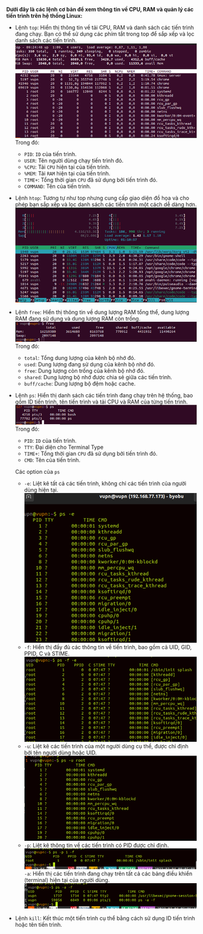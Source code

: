 **Dưới đây là các lệnh cơ bản để xem thông tin về CPU, RAM và quản lý các tiến trình trên hệ thống Linux:**

- Lệnh `top`: Hiển thị thông tin về tải CPU, RAM và danh sách các tiến trình đang chạy. Bạn có thể sử dụng các phím tắt trong top để sắp xếp và lọc danh sách các tiến trình.       
![Alt](https://github.com/sys6101/vupncloud/raw/main/Picture/Linux/top.png)     
Trong đó:   
  - `PID`: `ID` của tiến trình.
  - `USER`: Tên người dùng chạy tiến trình đó.
  - `%CPU`: Tải `CPU` hiện tại của tiến trình.
  - `%MEM`: Tải `RAM` hiện tại của tiến trình.
  - `TIME+`: Tổng thời gian `CPU` đã sử dụng bởi tiến trình đó.
  - `COMMAND`: Tên của tiến trình.
- Lệnh `htop`: Tương tự như top nhưng cung cấp giao diện đồ họa và cho phép bạn sắp xếp và lọc danh sách các tiến trình một cách dễ dàng hơn.       
![Alt](https://github.com/sys6101/vupncloud/raw/main/Picture/Linux/htop.png)

- Lệnh `free`: Hiển thị thông tin về dung lượng RAM tổng thể, dung lượng RAM đang sử dụng và dung lượng RAM còn trống.      
![Alt](https://github.com/sys6101/vupncloud/raw/main/Picture/Linux/free.png)    
Trong đó:       
  - `total`: Tổng dung lượng của kênh bộ nhớ đó.
  - `used`: Dung lượng đang sử dụng của kênh bộ nhớ đó.
  - `free`: Dung lượng còn trống của kênh bộ nhớ đó.
  - `shared`: Dung lượng bộ nhớ được chia sẻ giữa các tiến trình.
  - `buff/cache`: Dung lượng bộ đệm hoặc cache.

- Lệnh `ps`: Hiển thị danh sách các tiến trình đang chạy trên hệ thống, bao gồm ID tiến trình, tên tiến trình và tải CPU và RAM của từng tiến trình.        
![Alt](https://github.com/sys6101/vupncloud/raw/main/Picture/Linux/ps.png)  
Trong đó:   
  - `PID`: `ID` của tiến trình.
  - `TTY`: Đại diện cho Terminal Type
  - `TIME+`: Tổng thời gian `CPU` đã sử dụng bởi tiến trình đó.
  - `CMD`: Tên của tiến trình.   

  Các option của `ps` 

  - `-e`: Liệt kê tất cả các tiến trình, không chỉ các tiến trình của người dùng hiện tại.  
  ![Alt](https://github.com/sys6101/vupncloud/raw/main/Picture/Linux/ps1.png) 
  - `-f`: Hiển thị đầy đủ các thông tin về tiến trình, bao gồm cả UID, GID, PPID, C và STIME. 
   ![](https://github.com/sys6101/vupncloud/raw/main/Picture/Linux/ps2.png) 
  - `-u`: Liệt kê các tiến trình của một người dùng cụ thể, được chỉ định bởi tên người dùng hoặc UID.  
   ![](https://github.com/sys6101/vupncloud/raw/main/Picture/Linux/ps3.png) 
  - `-p`: Liệt kê thông tin về các tiến trình có PID được chỉ định. 
 ![](https://github.com/sys6101/vupncloud/raw/main/Picture/Linux/ps4.png) 
  `-a`: Hiển thị các tiến trình đang chạy trên tất cả các bảng điều khiển (terminal) hiện tại của người dùng. 
   ![](https://github.com/sys6101/vupncloud/raw/main/Picture/Linux/ps5.png)

- Lệnh `kill`: Kết thúc một tiến trình cụ thể bằng cách sử dụng ID tiến trình hoặc tên tiến trình.